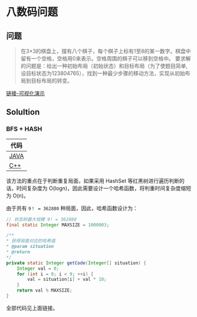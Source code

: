 # 八数码问题

## 问题

> 在3×3的棋盘上，摆有八个棋子，每个棋子上标有1至8的某一数字。棋盘中留有一个空格，空格用0来表示。空格周围的棋子可以移到空格中。
> 要求解的问题是：给出一种初始布局（初始状态）和目标布局（为了使题目简单,设目标状态为123804765），找到一种最少步骤的移动方法，实现从初始布局到目标布局的转变。

[链接-可视化演示](http://senyu.github.io/8nums/DBFS/)

## Solultion

### BFS + HASH

| 代码 |
|---|
| [JAVA](https://github.com/patricklin2018/DataStructures/blob/master/applied/8numbers/bfs.java) |
| [C++](https://github.com/patricklin2018/DataStructures/blob/master/applied/8numbers/bfs.cpp) |


该方法的重点在于判断重复局面，如果采用 HashSet 等红黑树进行遍历判断的话，时间复杂度为 O(logn)，因此需要设计一个哈希函数，将判重时间复杂度缩短为 O(n)。

由于共有 `9！ = 362880` 种局面，因此，哈希函数设计为：

``` JAVA
// 状态树最大规模 9! = 362880
final static Integer MAXSIZE = 1000003;

/**
* 获得局面对应的哈希值
* @param situation
* @return
*/
private static Integer getCode(Integer[] situation) {
    Integer val = 0;
    for (int i = 0; i < 9; ++i) {
        val = situation[i] + val * 10;
    }
    return val % MAXSIZE;
}
```

全部代码见上面链接。
